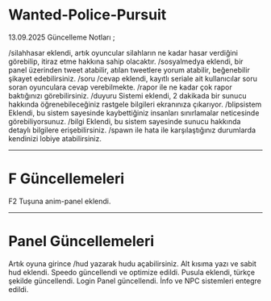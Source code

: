 # Wanted-Police-Pursuit
13.09.2025 Güncelleme Notları ;

/silahhasar eklendi, artık oyuncular silahların ne kadar hasar verdiğini görebilip, itiraz etme hakkına sahip olacaktır.
/sosyalmedya eklendi, bir panel üzerinden tweet atabilir, atılan tweetlere yorum atabilir, beğenebilir şikayet edebilirsiniz.
/soru /cevap eklendi, kayıtlı seriale ait kullanıcılar soru soran oyunculara cevap verebilmekte.
/rapor ile ne kadar çok rapor baktığınızı görebilirsiniz.
/duyuru Sistemi eklendi, 2 dakikada bir sunucu hakkında öğrenebileceğiniz rastgele bilgileri ekranınıza çıkarıyor.
/blipsistem Eklendi, bu sistem sayesinde kaybettiğiniz insanları sınırlamalar neticesinde görebiliyorsunuz.
/bilgi Eklendi, bu sistem sayesinde sunucu hakkında detaylı bilgilere erişebilirsiniz.
/spawn ile hata ile karşılaştığınız durumlarda kendinizi lobiye atabilirsiniz.

-------------

# F Güncellemeleri
F2 Tuşuna anim-panel eklendi.

-------------

# Panel Güncellemeleri 

Artık oyuna girince /hud yazarak hudu açabilirsiniz.
Alt kısıma yazı ve sabit hud eklendi.
Speedo güncellendi ve optimize edildi.
Pusula eklendi, türkçe şekilde güncellendi.
Login Panel güncellendi.
İnfo ve NPC sistemleri entegre edildi.

